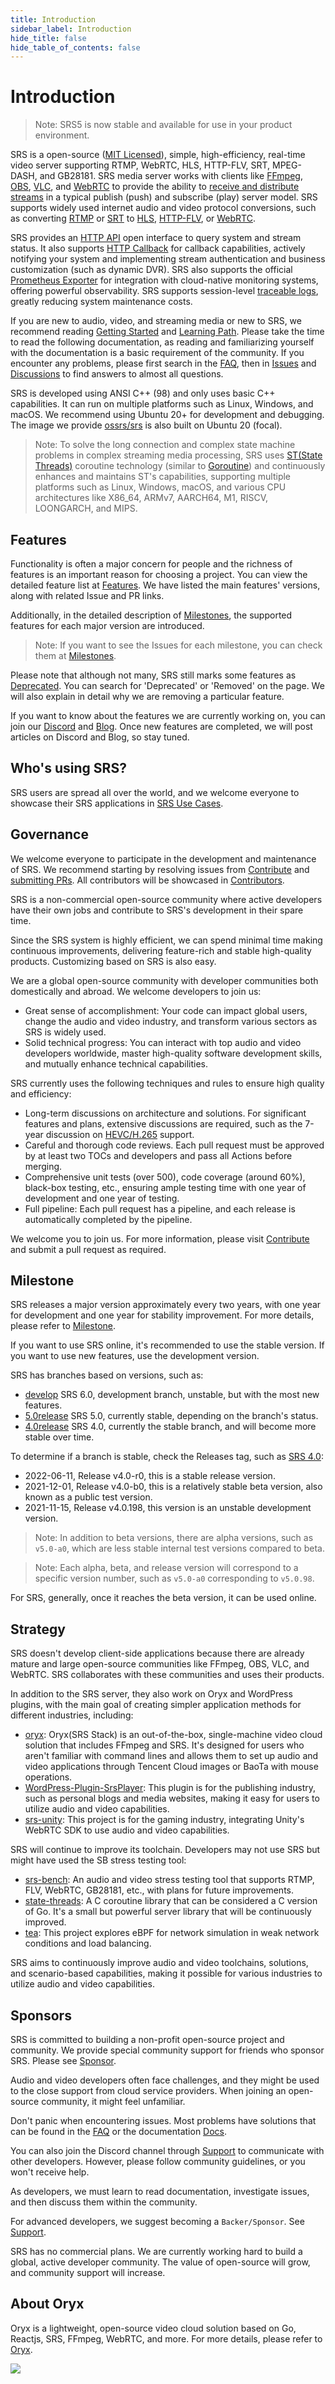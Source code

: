 ```yaml
---
title: Introduction
sidebar_label: Introduction
hide_title: false
hide_table_of_contents: false
---
```


# Introduction

> Note: SRS5 is now stable and available for use in your product environment.

SRS is a open-source ([MIT Licensed](../../../license)), simple, high-efficiency, real-time video server supporting RTMP,
WebRTC, HLS, HTTP-FLV, SRT, MPEG-DASH, and GB28181. SRS media server works with clients like [FFmpeg](https://ffmpeg.org),
[OBS](https://obsproject.com), [VLC](https://www.videolan.org), and [WebRTC](https://webrtc.org) to provide
the ability to [receive and distribute streams](./getting-started.md) in a typical publish (push) and
subscribe (play) server model. SRS supports widely used internet audio and video protocol conversions,
such as converting [RTMP](./rtmp.md) or [SRT](./srt.md) to [HLS](./hls.md), [HTTP-FLV](./flv.md), or
[WebRTC](./webrtc.md).

SRS provides an [HTTP API](./http-api.md) open interface to query system and stream status. It also supports
[HTTP Callback](./http-callback.md) for callback capabilities, actively notifying your system and implementing
stream authentication and business customization (such as dynamic DVR). SRS also supports the official
[Prometheus Exporter](./exporter.md) for integration with cloud-native monitoring systems, offering powerful
observability. SRS supports session-level [traceable logs](./log.md), greatly reducing system maintenance costs.

If you are new to audio, video, and streaming media or new to SRS, we recommend reading [Getting Started](./getting-started.md)
and [Learning Path](/guide). Please take the time to read the following documentation, as reading and
familiarizing yourself with the documentation is a basic requirement of the community. If you encounter any
problems, please first search in the [FAQ](../../../faq), then in [Issues](https://github.com/ossrs/srs/issues) and
[Discussions](https://github.com/ossrs/srs/discussions) to find answers to almost all questions.

SRS is developed using ANSI C++ (98) and only uses basic C++ capabilities. It can run on multiple platforms
such as Linux, Windows, and macOS. We recommend using Ubuntu 20+ for development and debugging. The image
we provide [ossrs/srs](https://hub.docker.com/r/ossrs/srs) is also built on Ubuntu 20 (focal).

> Note: To solve the long connection and complex state machine problems in complex streaming media processing,
> SRS uses [ST(State Threads)](https://github.com/ossrs/state-threads) coroutine technology (similar
> to [Goroutine](https://go.dev/doc/effective_go#goroutines)) and continuously enhances and maintains
> ST's capabilities, supporting multiple platforms such as Linux, Windows, macOS, and various CPU
> architectures like X86_64, ARMv7, AARCH64, M1, RISCV, LOONGARCH, and MIPS.

## Features

Functionality is often a major concern for people and the richness of features is an important reason for choosing a
project. You can view the detailed feature list at [Features](https://github.com/ossrs/srs/blob/develop/trunk/doc/Features.md#features).
We have listed the main features' versions, along with related Issue and PR links.

Additionally, in the detailed description of [Milestones](/product), the supported features for each major version
are introduced.

> Note: If you want to see the Issues for each milestone, you can check them at [Milestones](https://github.com/ossrs/srs/milestones).

Please note that although not many, SRS still marks some features as [Deprecated](https://github.com/ossrs/srs/blob/develop/trunk/doc/Features.md#features).
You can search for 'Deprecated' or 'Removed' on the page. We will also explain in detail why we are removing a
particular feature.

If you want to know about the features we are currently working on, you can join our [Discord](/contact#discussion)
and [Blog](../../../blog). Once new features are completed, we will post articles on Discord and Blog, so stay tuned.

## Who's using SRS?

SRS users are spread all over the world, and we welcome everyone to showcase their SRS applications
in [SRS Use Cases](https://github.com/ossrs/srs/discussions/3771).

## Governance

We welcome everyone to participate in the development and maintenance of SRS. We recommend starting by
resolving issues from [Contribute](https://github.com/ossrs/srs/contribute) and [submitting PRs](/how-to-file-pr).
All contributors will be showcased in [Contributors](https://github.com/ossrs/srs#authors).

SRS is a non-commercial open-source community where active developers have their own jobs and contribute to SRS's
development in their spare time.

Since the SRS system is highly efficient, we can spend minimal time making continuous improvements, delivering
feature-rich and stable high-quality products. Customizing based on SRS is also easy.

We are a global open-source community with developer communities both domestically and abroad. We welcome developers
to join us:

* Great sense of accomplishment: Your code can impact global users, change the audio and video industry, and transform various sectors as SRS is widely used.
* Solid technical progress: You can interact with top audio and video developers worldwide, master high-quality software development skills, and mutually enhance technical capabilities.

SRS currently uses the following techniques and rules to ensure high quality and efficiency:

* Long-term discussions on architecture and solutions. For significant features and plans, extensive discussions are required, such as the 7-year discussion on [HEVC/H.265](https://github.com/ossrs/srs/issues/465) support.
* Careful and thorough code reviews. Each pull request must be approved by at least two TOCs and developers and pass all Actions before merging.
* Comprehensive unit tests (over 500), code coverage (around 60%), black-box testing, etc., ensuring ample testing time with one year of development and one year of testing.
* Full pipeline: Each pull request has a pipeline, and each release is automatically completed by the pipeline.

We welcome you to join us. For more information, please visit [Contribute](https://github.com/ossrs/srs/contribute)
and submit a pull request as required.

## Milestone

SRS releases a major version approximately every two years, with one year for development and one year
for stability improvement. For more details, please refer to [Milestone](/product).

If you want to use SRS online, it's recommended to use the stable version. If you want to use new features, use
the development version.

SRS has branches based on versions, such as:

* [develop](https://github.com/ossrs/srs/tree/develop) SRS 6.0, development branch, unstable, but with the most new features.
* [5.0release](https://github.com/ossrs/srs/tree/5.0release#releases) SRS 5.0, currently stable, depending on the branch's status.
* [4.0release](https://github.com/ossrs/srs/tree/4.0release#releases) SRS 4.0, currently the stable branch, and will become more stable over time.

To determine if a branch is stable, check the Releases tag, such as [SRS 4.0](https://github.com/ossrs/srs/tree/4.0release#releases):

* 2022-06-11, Release v4.0-r0, this is a stable release version.
* 2021-12-01, Release v4.0-b0, this is a relatively stable beta version, also known as a public test version.
* 2021-11-15, Release v4.0.198, this version is an unstable development version.

> Note: In addition to beta versions, there are alpha versions, such as `v5.0-a0`, which are less stable internal
> test versions compared to beta.

> Note: Each alpha, beta, and release version will correspond to a specific version number, such as `v5.0-a0`
> corresponding to `v5.0.98`.

For SRS, generally, once it reaches the beta version, it can be used online.

## Strategy

SRS doesn't develop client-side applications because there are already mature and large open-source communities like
FFmpeg, OBS, VLC, and WebRTC. SRS collaborates with these communities and uses their products.

In addition to the SRS server, they also work on Oryx and WordPress plugins, with the main goal of creating
simpler application methods for different industries, including:

* [oryx](https://github.com/ossrs/oryx): Oryx(SRS Stack) is an out-of-the-box, single-machine video cloud solution that includes FFmpeg and SRS. It's designed for users who aren't familiar with command lines and allows them to set up audio and video applications through Tencent Cloud images or BaoTa with mouse operations.
* [WordPress-Plugin-SrsPlayer](https://github.com/ossrs/WordPress-Plugin-SrsPlayer): This plugin is for the publishing industry, such as personal blogs and media websites, making it easy for users to utilize audio and video capabilities.
* [srs-unity](https://github.com/ossrs/srs-unity): This project is for the gaming industry, integrating Unity's WebRTC SDK to use audio and video capabilities.

SRS will continue to improve its toolchain. Developers may not use SRS but might have used the SB stress testing tool:

* [srs-bench](https://github.com/ossrs/srs-bench): An audio and video stress testing tool that supports RTMP, FLV, WebRTC, GB28181, etc., with plans for future improvements.
* [state-threads](https://github.com/ossrs/state-threads): A C coroutine library that can be considered a C version of Go. It's a small but powerful server library that will be continuously improved.
* [tea](https://github.com/ossrs/tea): This project explores eBPF for network simulation in weak network conditions and load balancing.

SRS aims to continuously improve audio and video toolchains, solutions, and scenario-based capabilities, making it
possible for various industries to utilize audio and video capabilities.

## Sponsors

SRS is committed to building a non-profit open-source project and community. We provide special community
support for friends who sponsor SRS. Please see [Sponsor](/contact#donation).

Audio and video developers often face challenges, and they might be used to the close support from cloud
service providers. When joining an open-source community, it might feel unfamiliar.

Don't panic when encountering issues. Most problems have solutions that can be found in the [FAQ](../../../faq)
or the documentation [Docs](./getting-started.md).

You can also join the Discord channel through [Support](/contact#discussion) to communicate with other developers.
However, please follow community guidelines, or you won't receive help.

As developers, we must learn to read documentation, investigate issues, and then discuss them within the community.

For advanced developers, we suggest becoming a `Backer/Sponsor`. See [Support](/contact#donation).

SRS has no commercial plans. We are currently working hard to build a global, active developer community.
The value of open-source will grow, and community support will increase.

## About Oryx

Oryx is a lightweight, open-source video cloud solution based on Go, Reactjs, SRS, FFmpeg, WebRTC,
and more. For more details, please refer to [Oryx](./getting-started-oryx.md).

![](https://ossrs.io/gif/v1/sls.gif?site=ossrs.io&path=/lts/doc/en/v5/introduction)



